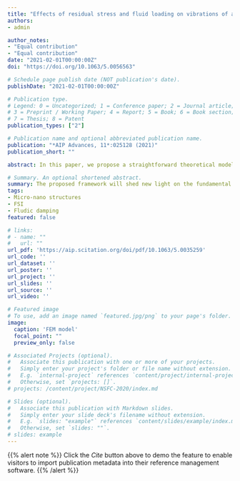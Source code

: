 ```yaml
---
title: "Effects of residual stress and fluid loading on vibrations of a micro-diaphragm on a free fluid surface"
authors:
- admin

author_notes:
- "Equal contribution"
- "Equal contribution"
date: "2021-02-01T00:00:00Z"
doi: "https://doi.org/10.1063/5.0056563"

# Schedule page publish date (NOT publication's date).
publishDate: "2021-02-01T00:00:00Z"

# Publication type.
# Legend: 0 = Uncategorized; 1 = Conference paper; 2 = Journal article;
# 3 = Preprint / Working Paper; 4 = Report; 5 = Book; 6 = Book section;
# 7 = Thesis; 8 = Patent
publication_types: ["2"]

# Publication name and optional abbreviated publication name.
publication: "*AIP Advances, 11*:025128 (2021)"
publication_short: ""

abstract: In this paper, we propose a straightforward theoretical model to examine free vibrations of circular diaphragms subjected to residual stress vibrating on a free fluid surface, which is infinite in the radial direction. An incompressible and inviscid fluid is assumed, and its movement is considered to be insignificant. The mode shapes and resonant frequencies of the diaphragm are determined by the Rayleigh–Ritz approach, taking fluid–diaphragm coupling and residual stress into consideration. We also establish a finite element model to demonstrate the accuracy of the numerical calculation. The analysis shows the residual stress and fluid loading influences on the mode shapes, the natural frequencies, the non-dimensional added virtual mass incremental factors, and the mass sensitivities of the diaphragms. The proposed framework will shed new light on the fundamental understanding of numerous applications involving resonating sensors in contact with the surrounding fluid in a broad sense.

# Summary. An optional shortened abstract.
summary: The proposed framework will shed new light on the fundamental understanding of numerous applications involving resonating sensors in contact with the surrounding fluid in a broad sense.
tags:
- Micro-nano structures
- FSI
- Fludic damping
featured: false

# links:
# - name: ""
#   url: ""
url_pdf: 'https://aip.scitation.org/doi/pdf/10.1063/5.0035259'
url_code: ''
url_dataset: ''
url_poster: ''
url_project: ''
url_slides: ''
url_source: ''
url_video: ''

# Featured image
# To use, add an image named `featured.jpg/png` to your page's folder. 
image:
  caption: 'FEM model'
  focal_point: ""
  preview_only: false

# Associated Projects (optional).
#   Associate this publication with one or more of your projects.
#   Simply enter your project's folder or file name without extension.
#   E.g. `internal-project` references `content/project/internal-project/index.md`.
#   Otherwise, set `projects: []`.
# projects: /content/project/NSFC-2020/index.md

# Slides (optional).
#   Associate this publication with Markdown slides.
#   Simply enter your slide deck's filename without extension.
#   E.g. `slides: "example"` references `content/slides/example/index.md`.
#   Otherwise, set `slides: ""`.
# slides: example
---
```


{{% alert note %}}
Click the *Cite* button above to demo the feature to enable visitors to import publication metadata into their reference management software.
{{% /alert %}}


